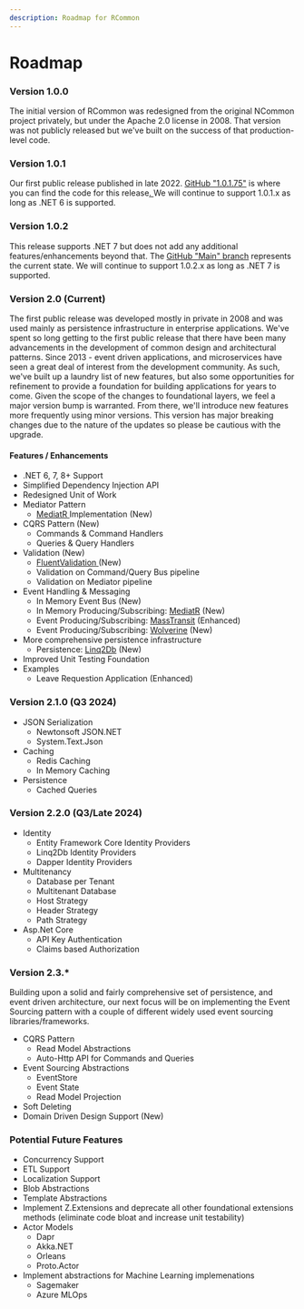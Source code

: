 ```yaml
---
description: Roadmap for RCommon
---
```


# Roadmap

### Version 1.0.0

The initial version of RCommon was redesigned from the original NCommon project privately, but under the Apache 2.0 license in 2008. That version was not publicly released but we've built on the success of that production-level code.&#x20;

### Version 1.0.1

Our first public release published in late 2022. [GitHub "1.0.1.75"](https://github.com/RCommon-Team/RCommon) is where you can find the code for this release[. ](https://github.com/RCommon-Team/RCommon/tree/v1.0.1.75)We will continue to support 1.0.1.x as long as .NET 6 is supported.

### Version 1.0.2

This release supports .NET 7 but does not add any additional features/enhancements beyond that. The [GitHub "Main" branch](https://github.com/RCommon-Team/RCommon/tree/main) represents the current state. We will continue to support 1.0.2.x as long as .NET 7 is supported.&#x20;

### Version 2.0 (Current)

The first public release was developed mostly in private in 2008 and was used mainly as persistence infrastructure in enterprise applications. We've spent so long getting to the first public release that there have been many advancements in the development of common design and architectural patterns. Since 2013 - event driven applications, and microservices have seen a great deal of interest from the development community.  As such, we've built up a laundry list of new features, but also some opportunities for refinement to provide a foundation for building applications for years to come. Given the scope of the changes to foundational layers, we feel a major version bump is warranted.  From there, we'll introduce new features more frequently using minor versions. This version has major breaking changes due to the nature of the updates so please be cautious with the upgrade.&#x20;

#### Features / Enhancements

* .NET 6, 7, 8+ Support
* Simplified Dependency Injection API
* Redesigned Unit of Work
* Mediator Pattern
  * [MediatR ](https://github.com/jbogard/MediatR)Implementation (New)
* CQRS Pattern (New)
  * Commands & Command Handlers
  * Queries & Query Handlers
* Validation (New)
  * [FluentValidation ](https://docs.fluentvalidation.net/en/latest/)(New)
  * Validation on Command/Query Bus pipeline
  * Validation on Mediator pipeline
* Event Handling & Messaging
  * In Memory Event Bus (New)
  * In Memory Producing/Subscribing: [MediatR](https://github.com/jbogard/MediatR) (New)
  * Event Producing/Subscribing: [MassTransit](https://masstransit.io/) (Enhanced)
  * Event Producing/Subscribing: [Wolverine](https://wolverine.netlify.app/) (New)
* More comprehensive persistence infrastructure
  * Persistence: [Linq2Db](https://linq2db.github.io/index.html) (New)
* Improved Unit Testing Foundation
* Examples
  * Leave Requestion Application (Enhanced)

### Version 2.1.0 (Q3 2024)

* JSON Serialization
  * Newtonsoft JSON.NET
  * System.Text.Json
* Caching
  * Redis Caching
  * In Memory Caching
* Persistence
  * Cached Queries

### Version 2.2.0 (Q3/Late 2024)

* Identity
  * Entity Framework Core Identity Providers
  * Linq2Db Identity Providers
  * Dapper Identity Providers
* Multitenancy
  * Database per Tenant
  * Multitenant Database
  * Host Strategy
  * Header Strategy
  * Path Strategy
* Asp.Net Core
  * API Key Authentication
  * Claims based Authorization

### Version 2.3.\*

Building upon a solid and fairly comprehensive set of persistence, and event driven architecture, our next focus will be on implementing the Event Sourcing pattern with a couple of different widely used event sourcing libraries/frameworks.

* CQRS Pattern
  * Read Model Abstractions
  * Auto-Http API for Commands and Queries
* Event Sourcing Abstractions
  * EventStore
  * Event State
  * Read Model Projection
* Soft Deleting
* Domain Driven Design Support (New)



### Potential Future Features

* Concurrency Support
* ETL Support
* Localization Support
* Blob Abstractions
* Template Abstractions
* Implement Z.Extensions and deprecate all other foundational extensions methods (eliminate code bloat and increase unit testability)
* Actor Models
  * Dapr
  * Akka.NET
  * Orleans
  * Proto.Actor
* Implement abstractions for Machine Learning implemenations
  * Sagemaker
  * Azure MLOps

